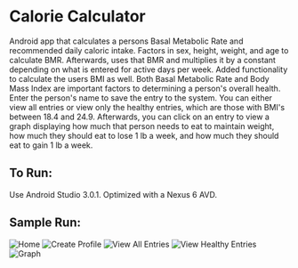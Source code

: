 # Calorie Calculator
Android app that calculates a persons Basal Metabolic Rate and recommended daily caloric intake.
Factors in sex, height, weight, and age to calculate BMR. Afterwards, uses that BMR and multiplies it by a constant depending on what is entered for active days per week. Added functionality to calculate the users BMI as well. Both Basal Metabolic Rate and Body Mass Index are important factors to determining a person's overall health. 
Enter the person's name to save the entry to the system. You can either view all entries or view only the healthy entries, which are those with BMI's between 18.4 and 24.9. Afterwards, you can click on an entry to view a graph displaying how much that person needs to eat to maintain weight, how much they should eat to lose 1 lb a week, and how much they should eat to gain 1 lb a week. 

## To Run:
Use Android Studio 3.0.1. Optimized with a Nexus 6 AVD. 

## Sample Run: 
![Home](sampleImages/Home.png?raw=true "Homepage")
![Create Profile](sampleImages/CreateProfile.png?raw=true "Create Profile")
![View All Entries](sampleImages/ViewAll.png?raw=true "View All Entries")
![View Healthy Entries](sampleImages/ViewHealthy.png?raw=true "View Healthy Entries")
![Graph](sampleImages/Graph.png?raw=true "Graph of an Entry")
